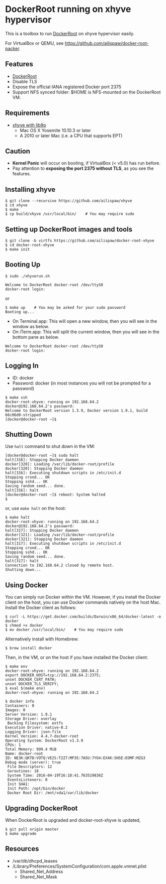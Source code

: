 # DockerRoot running on xhyve hypervisor

This is a toolbox to run [DockerRoot](https://github.com/ailispaw/docker-root) on xhyve hypervisor easily.

For VirtualBox or QEMU, see https://github.com/ailispaw/docker-root-packer.

## Features

- [DockerRoot](https://github.com/ailispaw/docker-root)
- Disable TLS
- Expose the official IANA registered Docker port 2375
- Support NFS synced folder: $HOME is NFS-mounted on the DockerRoot VM.

## Requirements

- [xhyve with lib9p](https://github.com/ailispaw/xhyve)
  - Mac OS X Yosemite 10.10.3 or later
  - A 2010 or later Mac (i.e. a CPU that supports EPT)

## Caution

- **Kernel Panic** will occur on booting, if VirtualBox (< v5.0) has run before.
- Pay attention to **exposing the port 2375 without TLS**, as you see the features.

## Installing xhyve

```
$ git clone --recursive https://github.com/ailispaw/xhyve
$ cd xhyve
$ make
$ cp build/xhyve /usr/local/bin/    # You may require sudo
```

## Setting up DockerRoot images and tools

```
$ git clone -b virtfs https://github.com/ailispaw/docker-root-xhyve
$ cd docker-root-xhyve
$ make init
```

## Booting Up

```
$ sudo ./xhyverun.sh

Welcome to DockerRoot docker-root /dev/ttyS0
docker-root login: 
```

or

```
$ make up    # You may be asked for your sudo password
Booting up...
```

- On Terminal.app: This will open a new window, then you will see in the window as below.
- On iTerm.app: This will split the current window, then you will see in the bottom pane as below.

```
Welcome to DockerRoot docker-root /dev/ttyS0
docker-root login: 
```

## Logging In

- ID: docker
- Password: docker (in most instances you will not be prompted for a password)

```
$ make ssh
docker-root-xhyve: running on 192.168.64.2
docker@192.168.64.2's password: 
Welcome to DockerRoot version 1.3.9, Docker version 1.9.1, build 66c06d0-stripped
[docker@docker-root ~]$ 
```

## Shutting Down

Use `halt` command to shut down in the VM:

```
[docker@docker-root ~]$ sudo halt
halt[316]: Stopping Docker daemon
docker[320]: Loading /var/lib/docker-root/profile
docker[320]: Stopping Docker daemon
halt[316]: Executing shutdown scripts in /etc/init.d
Stopping crond... OK
Stopping sshd... OK
Saving random seed... done.
halt[316]: halt
[docker@docker-root ~]$ reboot: System halted
$ 
```

or, use `make halt` on the host:

```
$ make halt
docker-root-xhyve: running on 192.168.64.2
docker@192.168.64.2's password:
halt[317]: Stopping Docker daemon
docker[321]: Loading /var/lib/docker-root/profile
docker[321]: Stopping Docker daemon
halt[317]: Executing shutdown scripts in /etc/init.d
Stopping crond... OK
Stopping sshd... OK
Saving random seed... done.
halt[317]: halt
Connection to 192.168.64.2 closed by remote host.
Shutting down...
```

## Using Docker

You can simply run Docker within the VM. However, if you install the Docker client on the host, you can use Docker commands natively on the host Mac. Install the Docker client as follows:

```
$ curl -L https://get.docker.com/builds/Darwin/x86_64/docker-latest -o docker
$ chmod +x docker
$ mv docker /usr/local/bin/    # You may require sudo
```

Alternatively install with Homebrew:

```
$ brew install docker
```

Then, in the VM, or on the host if you have installed the Docker client:

```
$ make env
docker-root-xhyve: running on 192.168.64.2
export DOCKER_HOST=tcp://192.168.64.2:2375;
unset DOCKER_CERT_PATH;
unset DOCKER_TLS_VERIFY;
$ eval $(make env)
docker-root-xhyve: running on 192.168.64.2

$ docker info
Containers: 0
Images: 0
Server Version: 1.9.1
Storage Driver: overlay
 Backing Filesystem: extfs
Execution Driver: native-0.2
Logging Driver: json-file
Kernel Version: 4.4.7-docker-root
Operating System: DockerRoot v1.3.9
CPUs: 1
Total Memory: 999.4 MiB
Name: docker-root
ID: NE3K:QKTD:VOTQ:VE2S:T2Z7:MP35:7A5U:7YO4:EX4K:SHSE:EOMF:MZG3
Debug mode (server): true
 File Descriptors: 12
 Goroutines: 18
 System Time: 2016-04-19T16:18:41.763519836Z
 EventsListeners: 0
 Init SHA1:
 Init Path: /opt/bin/docker
 Docker Root Dir: /mnt/vda1/var/lib/docker
```

## Upgrading DockerRoot

When DockerRoot is upgraded and docker-root-xhyve is updated,

```
$ git pull origin master
$ make upgrade
```

## Resources

- /var/db/dhcpd_leases
- /Library/Preferences/SystemConfiguration/com.apple.vmnet.plist
  - Shared_Net_Address
  - Shared_Net_Mask
